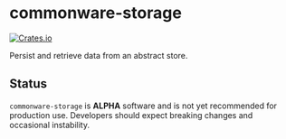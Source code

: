 # commonware-storage

[![Crates.io](https://img.shields.io/crates/v/commonware-storage.svg)](https://crates.io/crates/commonware-storage)

Persist and retrieve data from an abstract store.

## Status 

`commonware-storage` is **ALPHA** software and is not yet recommended for production use. Developers should expect breaking changes and occasional instability.